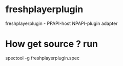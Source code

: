 # freshplayerplugin
freshplayerplugin - PPAPI-host NPAPI-plugin adapter

# How get source ? run
spectool -g freshplayerplugin.spec
